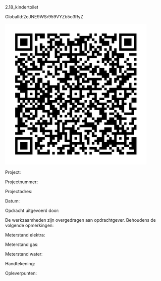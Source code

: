 2.18_kindertoilet

GlobalId:2eJNE9WSr959VYZb5o3RyZ

![picture](https://github.com/C-Claus/Data-Files/blob/master/QR_codes/KDV/2.18_kindertoilet.png)

Project:

Projectnummer:

Projectadres:

Datum:

Opdracht uitgevoerd door:

De werkzaamheden zijn overgedragen aan opdrachtgever. Behoudens de volgende opmerkingen:

Meterstand elektra:

Meterstand gas:

Meterstand water:

Handtekening:

Opleverpunten:
